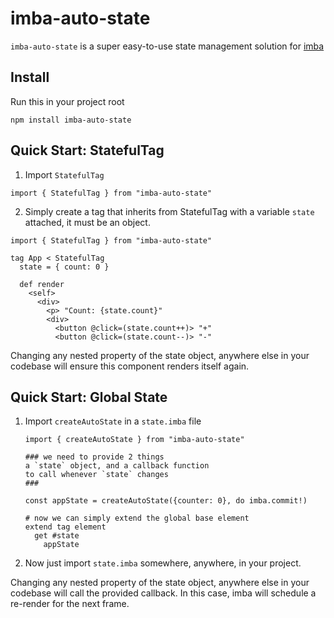 # imba-auto-state

`imba-auto-state` is a super easy-to-use state management solution for [imba](https://github.com/imba/imba)

## Install

Run this in your project root

```
npm install imba-auto-state
```

## Quick Start: StatefulTag

1. Import `StatefulTag`

```imba
import { StatefulTag } from "imba-auto-state"
```

2. Simply create a tag that inherits from StatefulTag with a variable `state` attached, it must be an object.

```imba
import { StatefulTag } from "imba-auto-state"

tag App < StatefulTag
  state = { count: 0 }

  def render
    <self>
      <div>
        <p> "Count: {state.count}"
        <div>
          <button @click=(state.count++)> "+"
          <button @click=(state.count--)> "-"
```

Changing any nested property of the state object, anywhere else in your codebase will ensure this component renders itself again.

## Quick Start: Global State

1. Import `createAutoState` in a `state.imba` file

   ```imba
   import { createAutoState } from "imba-auto-state"

   ### we need to provide 2 things
   a `state` object, and a callback function
   to call whenever `state` changes
   ###

   const appState = createAutoState({counter: 0}, do imba.commit!)

   # now we can simply extend the global base element
   extend tag element
     get #state
       appState
   ```

2. Now just import `state.imba` somewhere, anywhere, in your project.

Changing any nested property of the state object, anywhere else in your codebase will call the provided callback. In this case, imba will schedule a re-render for the next frame.
